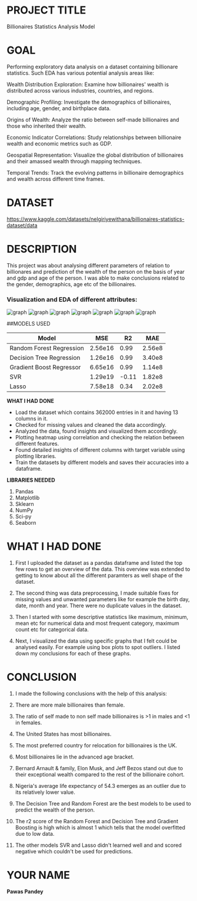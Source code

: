 # PROJECT TITLE
Billionaires Statistics Analysis Model 

# GOAL

Performing exploratory data analysis on a dataset containing billionare statistics. Such EDA has various potential analysis areas like:

Wealth Distribution Exploration: Examine how billionaires' wealth is distributed across various industries, countries, and regions.

Demographic Profiling: Investigate the demographics of billionaires, including age, gender, and birthplace data.

Origins of Wealth: Analyze the ratio between self-made billionaires and those who inherited their wealth.

Economic Indicator Correlations: Study relationships between billionaire wealth and economic metrics such as GDP.

Geospatial Representation: Visualize the global distribution of billionaires and their amassed wealth through mapping techniques.

Temporal Trends: Track the evolving patterns in billionaire demographics and wealth across different time frames.

# DATASET

https://www.kaggle.com/datasets/nelgiriyewithana/billionaires-statistics-dataset/data

# DESCRIPTION

This project was about analysing different parameters of relation to billionares and prediction of the wealth of the person on the basis of year and gdp and age of the person. I was able to make conclusions related to the gender, demographics, age etc of the billionaires.

### Visualization and EDA of different attributes:

<img alt="graph" src="./Images/box.png">

<img alt="graph" src="./Images/data plot.png">

<img alt="graph" src="./Images/data plot bar.png">

<img alt="graph" src="./Images/rank.png">

<img alt="graph" src="./Images/name.png">

<img alt="graph" src="./Images/pie.png">

<img alt="graph" src="./Images/industry vs category.png">


##MODELS USED

| Model                     | MSE       | R2       | MAE       |
|---------------------------|-----------|----------|-----------|
| Random Forest Regression  | 2.56e16   | 0.99     | 2.56e8    |
| Decision Tree Regression  | 1.26e16   | 0.99     | 3.40e8    |
| Gradient Boost Regressor  | 6.65e16   | 0.99     | 1.14e8    |
| SVR                       | 1.29e19   | -0.11    | 1.82e8    |
| Lasso                     | 7.58e18   | 0.34     | 2.02e8    |


**WHAT I HAD DONE**

* Load the dataset which contains 362000 entries in it and having 13 columns in it.
* Checked for missing values and cleaned the data accordingly.
* Analyzed the data, found insights and visualized them accordingly.
* Plotting heatmap using correlation and checking the relation between different features.
* Found detailed insights of different columns with target variable using plotting libraries.
* Train the datasets by different models and saves their accuracies into a dataframe.


**LIBRARIES NEEDED**

1. Pandas
2. Matplotlib
3. Sklearn
4. NumPy
5. Sci-py
6. Seaborn


# WHAT I HAD DONE

1. First I uploaded the dataset as a pandas dataframe and listed the top few rows to get an overview of the data. This overview was extended to getting to know about all the different paramters as well shape of the dataset.

2. The second thing was data preprocessing, I made suitable fixes for missing values and unwanted parameters like for example the birth day, date, month and year. There were no duplicate values in the dataset.

3. Then I started with some descriptive statistics like maximum, minimum, mean etc for numerical data and most frequent category, maximum count etc for categorical data.

4. Next, I visualized the data using specific graphs that I felt could be analysed easily. For example using box plots to spot outliers. I listed down my conclusions for each of these graphs.



# CONCLUSION

1. I made the following conclusions with the help of this analysis:

2. There are more male billionaires than female.

3. The ratio of self made to non self made billionaires is >1 in males and <1 in females.

4. The United States has most billionaires.

5. The most preferred country for relocation for billionaires is the UK.

6. Most billionaires lie in the advanced age bracket.

7. Bernard Arnault & family, Elon Musk, and Jeff Bezos stand out due to their exceptional wealth compared to the rest of the billionaire cohort.

8. Nigeria's average life expectancy of 54.3 emerges as an outlier due to its relatively lower value.

9. The Decision Tree and Random Forest are the best models to be used to predict the wealth of the person.

10. The r2 score of the Random Forest and Decision Tree and Gradient Boosting is high which is almost 1 which tells that the model overfitted due to low data.

11. The other models SVR and Lasso didn't learned well and and scored negative which couldn't be used for predictions.


# YOUR NAME

**Pawas Pandey**
